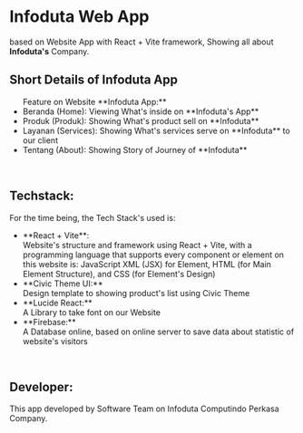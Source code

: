 # Infoduta Web App
based on Website App with React + Vite framework, Showing all about **Infoduta's** Company.

## Short Details of Infoduta App
<ul>
  Feature on Website **Infoduta App:**
  <li>Beranda (Home): Viewing What's inside on **Infoduta's App**</li>
  <li>Produk (Produk): Showing What's product sell on **Infoduta**</li>
  <li>Layanan (Services): Showing What's services serve on **Infoduta** to our client</li>
  <li>Tentang (About): Showing Story of Journey of **Infoduta**</li>
</ul>
<br>

## Techstack:
For the time being, the Tech Stack's used is:
<ul>
  <li>**React + Vite**: <br> Website's structure and framework using React + Vite, with a programming language that supports every component or element on this website is: JavaScript XML (JSX) for Element, HTML (for Main Element Structure), and CSS (for Element's Design)</li>
  <li>**Civic Theme UI:** <br> Design template to showing product's list using Civic Theme</li>
  <li>**Lucide React:** <br> A Library to take font on our Website</li>
  <li>**Firebase:** <br> A Database online, based on online server to save data about statistic of website's visitors</li>
</ul>
<br>

## Developer:
This app developed by Software Team on Infoduta Computindo Perkasa Company.
